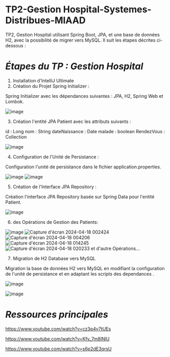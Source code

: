 # TP2-Gestion Hospital-Systemes-Distribues-MIAAD
TP2, Gestion Hospital utilisant Spring Boot, JPA, et une base de données H2, avec la possibilité de migrer vers MySQL. Il suit les étapes décrites ci-dessous :
# *Étapes du TP : Gestion Hospital*
1. Installation d'IntelliJ Ultimate
2. Création du Projet Spring Initializer :

Spring Initializer avec les dépendances suivantes : JPA, H2, Spring Web et Lombok.

![image](https://github.com/ACHRAF-TALHAOUI/TP2-Systemes-Distribues-MIAAD/assets/137435554/b0b86213-ec9e-4b90-897f-ada829518688)

3. Création l'entité JPA Patient avec les attributs suivants :
   
id : Long
nom : String
dateNaissance : Date
malade : boolean RendezVous : Collection

![image](https://github.com/ACHRAF-TALHAOUI/TP2-Systemes-Distribues-MIAAD/assets/137435554/dba17241-ba0d-4c9a-b32f-655e84fe1b11)


4. Configuration de l'Unité de Persistance :
   
Configuration l'unité de persistance dans le fichier application.properties.

![image](https://github.com/ACHRAF-TALHAOUI/TP2-Systemes-Distribues-MIAAD/assets/137435554/39fbcf58-5fee-423e-b3ac-15eaea847a8b)
![image](https://github.com/ACHRAF-TALHAOUI/TP2-Systemes-Distribues-MIAAD/assets/137435554/a5428333-ce86-4d1d-8deb-280fd1ceb452)

5. Création de l'Interface JPA Repository :
   
Création l'interface JPA Repository basée sur Spring Data pour l'entité Patient.

![image](https://github.com/ACHRAF-TALHAOUI/TP2-Systemes-Distribues-MIAAD/assets/137435554/a077310d-9404-41f7-872d-3b65a8e0a1b5)

6. des Opérations de Gestion des Patients:

![image](https://github.com/ACHRAF-TALHAOUI/TP2-Systemes-Distribues-MIAAD/assets/137435554/2616c65a-0eee-44d9-9ab2-a69ad6fca27b)
![Capture d'écran 2024-04-18 002424](https://github.com/ACHRAF-TALHAOUI/TP2-Systemes-Distribues-MIAAD/assets/137435554/9045037f-9857-42ed-b59a-ec5959f1e6fa)
![Capture d'écran 2024-04-18 004206](https://github.com/ACHRAF-TALHAOUI/TP2-Systemes-Distribues-MIAAD/assets/137435554/a0bc883d-38aa-4dd9-857d-ca858c7f70f6)
![Capture d'écran 2024-04-18 014245](https://github.com/ACHRAF-TALHAOUI/TP2-Systemes-Distribues-MIAAD/assets/137435554/8548bb4a-c8f3-4116-a7a7-8fe0a17a03db)
![Capture d'écran 2024-04-18 020233](https://github.com/ACHRAF-TALHAOUI/TP2-Systemes-Distribues-MIAAD/assets/137435554/628dcf56-0506-4bd1-8d22-e1d864681775)
et d'autre Opérations...

7. Migration de H2 Database vers MySQL
   
Migration la base de données H2 vers MySQL en modifiant la configuration de l'unité de persistance et en adaptant les scripts des dependances .

![image](https://github.com/ACHRAF-TALHAOUI/TP2-Systemes-Distribues-MIAAD/assets/137435554/40b8257b-a29a-4606-bd7a-cc8620e90edd)

![image](https://github.com/ACHRAF-TALHAOUI/TP2-Systemes-Distribues-MIAAD/assets/137435554/dec63eaf-4a0f-447c-ba5b-54758211fcc4)



# *Ressources principales*
https://www.youtube.com/watch?v=cz3p4y7tUEs

https://www.youtube.com/watch?v=Kfv_7m8INlU

https://www.youtube.com/watch?v=s6p2dE3qrsU
